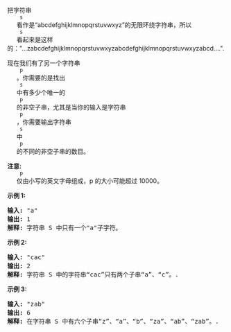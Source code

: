 <html>
 <body>
  <p>
   把字符串
   <code>
    s
   </code>
   看作是“abcdefghijklmnopqrstuvwxyz”的无限环绕字符串，所以
   <code>
    s
   </code>
   看起来是这样的："...zabcdefghijklmnopqrstuvwxyzabcdefghijklmnopqrstuvwxyzabcd....".
  </p>
  <p>
   现在我们有了另一个字符串
   <code>
    p
   </code>
   。你需要的是找出
   <code>
    s
   </code>
   中有多少个唯一的
   <code>
    p
   </code>
   的非空子串，尤其是当你的输入是字符串
   <code>
    p
   </code>
   ，你需要输出字符串
   <code>
    s
   </code>
   中
   <code>
    p
   </code>
   的不同的非空子串的数目。
  </p>
  <p>
   <strong>
    注意:
   </strong>
   <code>
    p
   </code>
   仅由小写的英文字母组成，p 的大小可能超过 10000。
  </p>
  <p>
  </p>
  <p>
   <strong>
    示例 1:
   </strong>
  </p>
  <pre>
<strong>输入:</strong> "a"
<strong>输出:</strong> 1
<strong>解释:</strong> 字符串 S 中只有一个"a"子字符。
</pre>
  <p>
  </p>
  <p>
   <strong>
    示例 2:
   </strong>
  </p>
  <pre>
<strong>输入:</strong> "cac"
<strong>输出:</strong> 2
<strong>解释:</strong> 字符串 S 中的字符串“cac”只有两个子串“a”、“c”。.
</pre>
  <p>
  </p>
  <p>
   <strong>
    示例 3:
   </strong>
  </p>
  <pre>
<strong>输入:</strong> "zab"
<strong>输出:</strong> 6
<strong>解释:</strong> 在字符串 S 中有六个子串“z”、“a”、“b”、“za”、“ab”、“zab”。.
</pre>
  <p>
  </p>
 </body>
</html>
